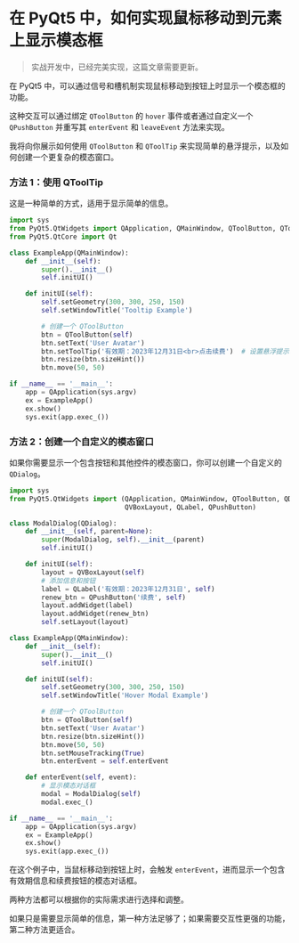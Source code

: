 # 在 PyQt5 中，如何实现鼠标移动到元素上显示模态框

> 实战开发中，已经完美实现，这篇文章需要更新。

在 PyQt5 中，可以通过信号和槽机制实现鼠标移动到按钮上时显示一个模态框的功能。

这种交互可以通过绑定 `QToolButton` 的 `hover` 事件或者通过自定义一个 `QPushButton` 并重写其 `enterEvent` 和 `leaveEvent` 方法来实现。

我将向你展示如何使用 `QToolButton` 和 `QToolTip` 来实现简单的悬浮提示，以及如何创建一个更复杂的模态窗口。

### 方法 1：使用 QToolTip

这是一种简单的方式，适用于显示简单的信息。

```python
import sys
from PyQt5.QtWidgets import QApplication, QMainWindow, QToolButton, QToolTip
from PyQt5.QtCore import Qt

class ExampleApp(QMainWindow):
    def __init__(self):
        super().__init__()
        self.initUI()

    def initUI(self):
        self.setGeometry(300, 300, 250, 150)
        self.setWindowTitle('Tooltip Example')

        # 创建一个 QToolButton
        btn = QToolButton(self)
        btn.setText('User Avatar')
        btn.setToolTip('有效期：2023年12月31日<br>点击续费')  # 设置悬浮提示
        btn.resize(btn.sizeHint())
        btn.move(50, 50)

if __name__ == '__main__':
    app = QApplication(sys.argv)
    ex = ExampleApp()
    ex.show()
    sys.exit(app.exec_())
```

### 方法 2：创建一个自定义的模态窗口

如果你需要显示一个包含按钮和其他控件的模态窗口，你可以创建一个自定义的 `QDialog`。

```python
import sys
from PyQt5.QtWidgets import (QApplication, QMainWindow, QToolButton, QDialog,
                             QVBoxLayout, QLabel, QPushButton)

class ModalDialog(QDialog):
    def __init__(self, parent=None):
        super(ModalDialog, self).__init__(parent)
        self.initUI()

    def initUI(self):
        layout = QVBoxLayout(self)
        # 添加信息和按钮
        label = QLabel('有效期：2023年12月31日', self)
        renew_btn = QPushButton('续费', self)
        layout.addWidget(label)
        layout.addWidget(renew_btn)
        self.setLayout(layout)

class ExampleApp(QMainWindow):
    def __init__(self):
        super().__init__()
        self.initUI()

    def initUI(self):
        self.setGeometry(300, 300, 250, 150)
        self.setWindowTitle('Hover Modal Example')

        # 创建一个 QToolButton
        btn = QToolButton(self)
        btn.setText('User Avatar')
        btn.resize(btn.sizeHint())
        btn.move(50, 50)
        btn.setMouseTracking(True)
        btn.enterEvent = self.enterEvent

    def enterEvent(self, event):
        # 显示模态对话框
        modal = ModalDialog(self)
        modal.exec_()

if __name__ == '__main__':
    app = QApplication(sys.argv)
    ex = ExampleApp()
    ex.show()
    sys.exit(app.exec_())
```

在这个例子中，当鼠标移动到按钮上时，会触发 `enterEvent`，进而显示一个包含有效期信息和续费按钮的模态对话框。

两种方法都可以根据你的实际需求进行选择和调整。

如果只是需要显示简单的信息，第一种方法足够了；如果需要交互性更强的功能，第二种方法更适合。
